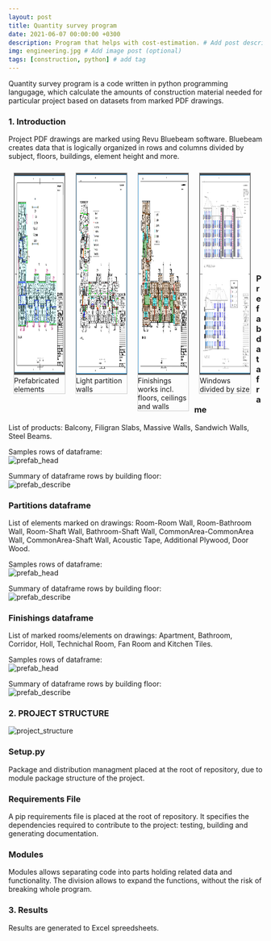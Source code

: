 ```yaml
---
layout: post
title: Quantity survey program
date: 2021-06-07 00:00:00 +0300
description: Program that helps with cost-estimation. # Add post description (optional)
img: engineering.jpg # Add image post (optional)
tags: [construction, python] # add tag
---
```


Quantity survey program is a code written in python programming langugage, which calculate the amounts of construction material needed for particular project based on datasets from marked PDF drawings.

### 1. Introduction

Project PDF drawings are marked using Revu Bluebeam software. Bluebeam creates data that is logically organized in rows and columns divided by subject, floors, buildings, element height and more.


 <html>
<head>
<style>
div.gallery {
  margin: 10px;
  border: 1px solid #ccc;
  float: left;
  width: 20%;
}

div.gallery:hover {
  border: 1px solid #777;
}

div.gallery img {
  width: 100%;
  height: auto;
}

div.desc {
  padding: 15px;
  text-align: center;
}
</style>
</head>
<body>

<div class="gallery">
  <a target="_blank" href="/assets/img/QSP_prefab.png">
    <img src="../assets/img/QSP_prefab.png" alt="Prefab" width="600" height="400">
  </a>
  <div class="desc">Prefabricated elements</div>
</div>

<div class="gallery">
  <a target="_blank" href="/assets/img/QSB_partitions.png">
    <img src="/assets/img/QSB_partitions.png" alt="Partitions" width="600" height="400">
  </a>
  <div class="desc">Light partition walls</div>
</div>

<div class="gallery">
  <a target="_blank" href="/assets/img/QSB_finishings.png">
    <img src="/assets/img/QSB_finishings.png" alt="Finishings" width="600" height="400">
  </a>
  <div class="desc">Finishings works incl. floors, ceilings and walls</div>
</div>

<div class="gallery">
  <a target="_blank" href="/assets/img/QSB_windows.png">
    <img src="/assets/img/QSB_windows.png" alt="Windows" width="600" height="400">
  </a>
  <div class="desc">Windows divided by size</div>
</div>

</body>
</html> 

<br>
<br>
<br>
<br>
<br>
<br>
<br>
<br>
<br>
<br>
<br>

### Prefab dataframe

List of products: Balcony, Filigran Slabs, Massive Walls, Sandwich Walls, Steel Beams.


Samples rows of dataframe:
<br>
![prefab_head]({{site.baseurl}}/assets/img/QSP_prefab_head.PNG)

Summary of dataframe rows by building floor:
<br>
![prefab_describe]({{site.baseurl}}/assets/img/QSB_prefabbyfloor.png)

### Partitions dataframe

List of elements marked on drawings: Room-Room Wall, Room-Bathroom Wall, Room-Shaft Wall, Bathroom-Shaft Wall, CommonArea-CommonArea Wall, CommonArea-Shaft Wall, Acoustic Tape, Additional Plywood, Door Wood.

Samples rows of dataframe:
<br>
![prefab_head]({{site.baseurl}}/assets/img/QSP_partitions_head.PNG)

Summary of dataframe rows by building floor:
<br>
![prefab_describe]({{site.baseurl}}/assets/img/QSB_partitionsbyfloor.png)

### Finishings dataframe
List of marked rooms/elements on drawings: Apartment, Bathroom, Corridor, Holl, Technichal Room, Fan Room and Kitchen Tiles.

Samples rows of dataframe:
<br>
![prefab_head]({{site.baseurl}}/assets/img/QSP_finishings_head.PNG)

Summary of dataframe rows by building floor:
<br>
![prefab_describe]({{site.baseurl}}/assets/img/QSB_finishingsbyfloor.png)

### 2. PROJECT STRUCTURE
![project_structure]({{site.baseurl}}/assets/img/QSB_project_structure.png)

### Setup.py
Package and distribution managment placed at the root of repository, due to module package structure of the project.

### Requirements File
A pip requirements file is placed at the root of repository. It specifies the dependencies required to contribute to the project: testing, building and generating documentation.

### Modules
Modules allows separating code into parts holding related data and functionality. The division allows to expand the functions, without the risk of breaking whole program.


### 3. Results

Results are generated to Excel spreedsheets. 



